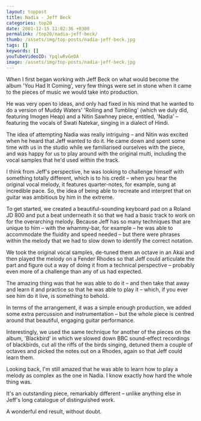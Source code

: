 ```yaml
---
layout: toppost
title: Nadia - Jeff Beck
categories: top20
date: 2001-12-15 11:02:36 +0300
permalink: /top20/nadia-jeff-beck/
thumb: /assets/img/top-posts/nadia-jeff-beck.jpg
tags: []
keywords: []
youTubeVideoID: YpqlwRvGeDA
image: /assets/img/top-posts/nadia-jeff-beck.jpg
---
```


When I first began working with Jeff Beck on what would become the album 'You Had It Coming', very few things were set in stone when it came to the pieces of music we would take into production. 

He was very open to ideas, and only had fixed in his mind that he wanted to do a version of Muddy Waters' 'Rolling and Tumbling' (which we duly did, featuring Imogen Heap) and a Nitin Sawhney piece, entitled, 'Nadia' – featuring the vocals of Swati Natekar, singing in a dialect of Hindi.

The idea of attempting Nadia was really intriguing – and Nitin was excited when he heard that Jeff wanted to do it. He came down and spent some time with us in the studio while we familiarised ourselves with the piece, and was happy for us to play around with the original multi, including the vocal samples that he'd used within the track. 

I think from Jeff's perspective, he was looking to challenge himself with something totally different, which is to his credit –  when you hear the original vocal melody, it features quarter-notes, for example, sung at incredible pace. So, the idea of being able to recreate and interpret that on guitar was ambitious by him in the extreme. 

To get started, we created a beautiful-sounding keyboard pad on a Roland JD 800 and put a beat underneath it so that we had a basic track to work on for the overarching melody. Because Jeff has so many techniques that are unique to him – with the whammy-bar, for example – he was able to accommodate the fluidity and speed needed – but there were phrases within the melody that we had to slow down to identify the correct notation. 

We took the original vocal samples, de-tuned them an octave in an Akai and then played the melody on a Fender Rhodes so that Jeff could articulate the part and figure out a way of doing it from a technical perspective – probably even more of a challenge than any of us had expected.

The amazing thing was that he was able to do it – and then take that away and learn it and practice so that he was able to play it – which, if you ever see him do it live, is something to behold.

In terms of the arrangement, it was a simple enough production, we added some extra percussion and instrumentation – but the whole piece is centred around that beautiful, engaging guitar performance.

Interestingly, we used the same technique for another of the pieces on the album, 'Blackbird' in which we slowed down BBC sound-effect recordings of blackbirds, cut all the riffs of the birds singing, detuned them a couple of octaves and picked the notes out on a Rhodes, again so that Jeff could learn them.

Looking back, I'm still amazed that he was able to learn how to play a melody as complex as the one in Nadia. I know exactly how hard the whole thing was.

It's an outstanding piece, remarkably different – unlike anything else in Jeff's long catalogue of distinguished work. 

A wonderful end result, without doubt.